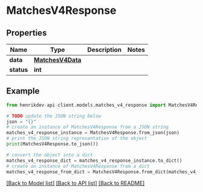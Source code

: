 # MatchesV4Response


## Properties

Name | Type | Description | Notes
------------ | ------------- | ------------- | -------------
**data** | [**MatchesV4Data**](MatchesV4Data.md) |  | 
**status** | **int** |  | 

## Example

```python
from henrikdev-api-client.models.matches_v4_response import MatchesV4Response

# TODO update the JSON string below
json = "{}"
# create an instance of MatchesV4Response from a JSON string
matches_v4_response_instance = MatchesV4Response.from_json(json)
# print the JSON string representation of the object
print(MatchesV4Response.to_json())

# convert the object into a dict
matches_v4_response_dict = matches_v4_response_instance.to_dict()
# create an instance of MatchesV4Response from a dict
matches_v4_response_from_dict = MatchesV4Response.from_dict(matches_v4_response_dict)
```
[[Back to Model list]](../README.md#documentation-for-models) [[Back to API list]](../README.md#documentation-for-api-endpoints) [[Back to README]](../README.md)


